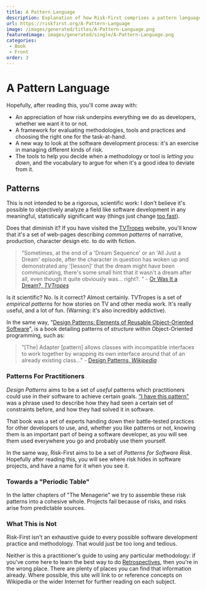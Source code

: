 ```yaml
---
title: A Pattern Language
description: Explanation of how Risk-First comprises a pattern language of risk patterns for use in software projects.
url: https://riskfirst.org/A-Pattern-Language
image: /images/generated/titles/A-Pattern-Language.png
featuredimage: images/generated/single/A-Pattern-Language.png
categories: 
 - Book
 - Front
order: 3
---
```


# A Pattern Language

Hopefully, after reading this, you'll come away with:

- An appreciation of how risk underpins everything we do as developers, whether we want it to or not.
- A framework for evaluating methodologies, tools and practices and choosing the right one for the task-at-hand.
- A new way to look at the software development process: it's an exercise in managing different kinds of risk.
- The tools to help you decide when a methodology or tool is _letting you down_, and the vocabulary to argue for when it's a good idea to deviate from it.

## Patterns

This is not intended to be a rigorous, scientific work: I don't believe it's possible to objectively analyze a field like software development in any meaningful, statistically significant way (things just change [too fast](Silver-Bullets.md)). 

Does that diminish it?   If you have visited the [TVTropes](https://tvtropes.org) website, you'll know that it's a set of web-pages describing _common patterns_ of narrative, production, character design etc. to do with fiction. 

> "Sometimes, at the end of a 'Dream Sequence' or an 'All Just a Dream' episode, after the character in question has woken up and demonstrated any '[lesson]' that the dream might have been communicating, there's some small hint that it wasn't a dream after all, even though it quite obviously was... right?. " - [Or Was It a Dream?, _TVTropes_](https://tvtropes.org/pmwiki/pmwiki.php/Main/OrWasItADream)

Is it scientific?  No.  Is it correct?  Almost certainly.  TVTropes is a set of _empirical patterns_ for how stories on TV and other media work.  It's really useful, and a lot of fun.  (Warning:  it's also incredibly addictive).

In the same way, "[Design Patterns: Elements of Reusable Object-Oriented Software](http://amzn.eu/d/3cOwTkH)", is a book detailing patterns of _structure_ within Object-Oriented programming, such as:

> "[The] Adapter [pattern] allows classes with incompatible interfaces to work together by wrapping its own interface around that of an already existing class..." - [Design Patterns, _Wikipedia_](https://en.wikipedia.org/wiki/Design_Patterns)

### Patterns For Practitioners

_Design Patterns_ aims to be a set of _useful_ patterns which practitioners could use in their software to achieve certain goals.  ["I have this pattern"](http://c2.com/ppr/wiki/WikiPagesAboutWhatArePatterns/HaveThisPattern.html) was a phrase used to describe how they had seen a certain set of constraints before, and how they had solved it in software.  

That book was a set of experts handing down their battle-tested practices for other developers to use, and, whether you like patterns or not, knowing them is an important part of being a software developer, as you will see them used everywhere you go and probably use them yourself.

In the same way, Risk-First aims to be a set of _Patterns for Software Risk_.  Hopefully after reading this, you will see where risk hides in software projects, and have a name for it when you see it.

### Towards a "Periodic Table"

In the latter chapters of "The Menagerie" we try to assemble these risk patterns into a cohesive whole.  Projects fail because of risks, and risks arise from predictable sources.

### What This is Not

Risk-First isn't an exhaustive guide to every possible software development practice and methodology.  That would just be too long and tedious.  

Neither is this a practitioner's guide to using any particular methodology:  if you've come here to learn the best way to do [Retrospectives](Review.md), then you're in the wrong place.  There are plenty of places you can find that information already.  Where possible, this site will link to or reference concepts on Wikipedia or the wider Internet for further reading on each subject.